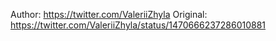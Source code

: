 Author: https://twitter.com/ValeriiZhyla
Original: https://twitter.com/ValeriiZhyla/status/1470666237286010881
